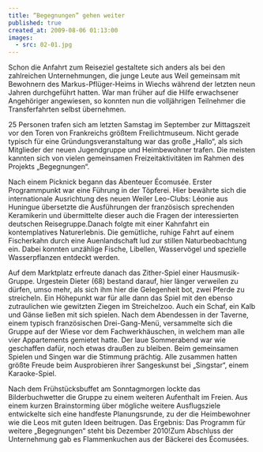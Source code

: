 ```yaml
---
title: “Begegnungen” gehen weiter
published: true
created_at: 2009-08-06 01:13:00
images:
  - src: 02-01.jpg
---
```


Schon die Anfahrt zum Reiseziel gestaltete sich anders als bei den zahlreichen Unternehmungen, die junge Leute aus Weil gemeinsam mit Bewohnern des Markus-Pflüger-Heims in Wiechs während der letzten neun Jahren durchgeführt hatten. War man früher auf die Hilfe erwachsener Angehöriger angewiesen, so konnten nun die volljährigen Teilnehmer die Transferfahrten selbst übernehmen.

25 Personen trafen sich am letzten Samstag im September zur Mittagszeit vor den Toren von Frankreichs größtem Freilichtmuseum. Nicht gerade typisch für eine Gründungsveranstaltung war das große „Hallo“, als sich Mitglieder der neuen Jugendgruppe und Heimbewohner trafen. Die meisten kannten sich von vielen gemeinsamen Freizeitaktivitäten im Rahmen des Projekts „Begegnungen“.

Nach einem Picknick begann das Abenteuer Écomusée. Erster Programmpunkt war eine Führung in der Töpferei. Hier bewährte sich die internationale Ausrichtung des neuen Weiler Leo-Clubs: Léonie aus Huningue übersetzte die Ausführungen der französisch sprechenden Keramikerin und übermittelte dieser auch die Fragen der interessierten deutschen Reisegruppe.Danach folgte mit einer Kahnfahrt ein kontemplatives Naturerlebnis. Die gemütliche, ruhige Fahrt auf einem Fischerkahn durch eine Auenlandschaft lud zur stillen Naturbeobachtung ein. Dabei konnten unzählige Fische, Libellen, Wasservögel und spezielle Wasserpflanzen entdeckt werden.

Auf dem Marktplatz erfreute danach das Zither-Spiel einer Hausmusik-Gruppe. Urgestein Dieter (68) bestand darauf, hier länger verweilen zu dürfen, umso mehr, als sich ihm hier die Gelegenheit bot, zwei Pferde zu streicheln. Ein Höhepunkt war für alle dann das Spiel mit den ebenso zutraulichen wie gewitzten Ziegen im Streichelzoo. Auch ein Schaf, ein Kalb und Gänse ließen mit sich spielen. Nach dem Abendessen in der Taverne, einem typisch französischen Drei-Gang-Menü, versammelte sich die Gruppe auf der Wiese vor dem Fachwerkhäuschen, in welchem man alle vier Appartements gemietet hatte. Der laue Sommerabend war wie geschaffen dafür, noch etwas draußen zu bleiben. Beim gemeinsamen Spielen und Singen war die Stimmung prächtig. Alle zusammen hatten größte Freude beim Ausprobieren ihrer Sangeskunst bei „Singstar“, einem Karaoke-Spiel.

Nach dem Frühstücksbuffet am Sonntagmorgen lockte das Bilderbuchwetter die Gruppe zu einem weiteren Aufenthalt im Freien. Aus einem kurzen Brainstorming über mögliche weitere Ausflugsziele entwickelte sich eine handfeste Planungsrunde, zu der die Heimbewohner wie die Leos mit guten Ideen beitrugen. Das Ergebnis: Das Programm für weitere „Begegnungen“ steht bis Dezember 2010!Zum Abschluss der Unternehmung gab es Flammenkuchen aus der Bäckerei des Écomusées.

